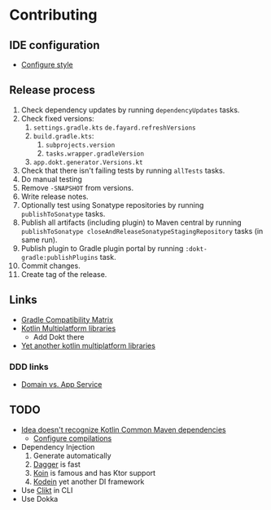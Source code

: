 # Contributing

## IDE configuration

- [Configure style](https://kotlinlang.org/docs/coding-conventions.html#configure-style-in-ide)

## Release process

1. Check dependency updates by running `dependencyUpdates` tasks.
2. Check fixed versions:
   1. `settings.gradle.kts` `de.fayard.refreshVersions`
   2. `build.gradle.kts`:
      1. `subprojects.version`
      2. `tasks.wrapper.gradleVersion`
   3. `app.dokt.generator.Versions.kt`
3. Check that there isn't failing tests by running `allTests` tasks.
4. Do manual testing
5. Remove `-SNAPSHOT` from versions.
6. Write release notes.
7. Optionally test using Sonatype repositories by running `publishToSonatype` tasks.
8. Publish all artifacts (including plugin) to Maven central by running `publishToSonatype closeAndReleaseSonatypeStagingRepository` tasks (in same run).
9. Publish plugin to Gradle plugin portal by running `:dokt-gradle:publishPlugins` task.
10. Commit changes.
11. Create tag of the release.

## Links

- [Gradle Compatibility Matrix](https://docs.gradle.org/current/userguide/compatibility.html)
- [Kotlin Multiplatform libraries](https://libs.kmp.icerock.dev/)
  - Add Dokt there
- [Yet another kotlin multiplatform libraries](https://github.com/AAkira/Kotlin-Multiplatform-Libraries)

### DDD links

- [Domain vs. App Service](https://stackoverflow.com/questions/2268699/domain-driven-design-domain-service-application-service)

## TODO

- [Idea doesn't recognize Kotlin Common Maven dependencies](https://youtrack.jetbrains.com/issue/IDEA-296313/Idea-doesnt-recognize-Kotlin-Common-Maven-dependencies)
  - [Configure compilations](https://kotlinlang.org/docs/multiplatform-configure-compilations.html)
- Dependency Injection
  1. Generate automatically
  2. [Dagger](https://dagger.dev/) is fast
  3. [Koin](https://insert-koin.io/) is famous and has Ktor support
  4. [Kodein](https://docs.kodein.org/kodein-framework/index.html) yet another DI framework
- Use [Clikt](https://github.com/ajalt/clikt) in CLI
- Use Dokka
